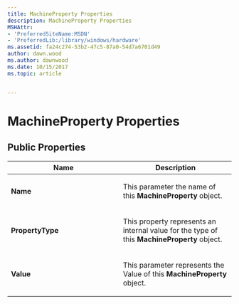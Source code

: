 ```yaml
---
title: MachineProperty Properties
description: MachineProperty Properties
MSHAttr:
- 'PreferredSiteName:MSDN'
- 'PreferredLib:/library/windows/hardware'
ms.assetid: fa24c274-53b2-47c5-87a0-54d7a6701d49
author: dawn.wood
ms.author: dawnwood
ms.date: 10/15/2017
ms.topic: article


---
```


# MachineProperty Properties


## <span id="Public_Properties"></span><span id="public_properties"></span><span id="PUBLIC_PROPERTIES"></span>Public Properties


<table>
<colgroup>
<col width="50%" />
<col width="50%" />
</colgroup>
<thead>
<tr class="header">
<th>Name</th>
<th>Description</th>
</tr>
</thead>
<tbody>
<tr class="odd">
<td><p><strong>Name</strong></p></td>
<td><p>This parameter the name of this <strong>MachineProperty</strong> object.</p></td>
</tr>
<tr class="even">
<td><p><strong>PropertyType</strong></p></td>
<td><p>This property represents an internal value for the type of this <strong>MachineProperty</strong> object.</p></td>
</tr>
<tr class="odd">
<td><p><strong>Value</strong></p></td>
<td><p>This parameter represents the Value of this <strong>MachineProperty</strong> object.</p></td>
</tr>
</tbody>
</table>

 

 

 






